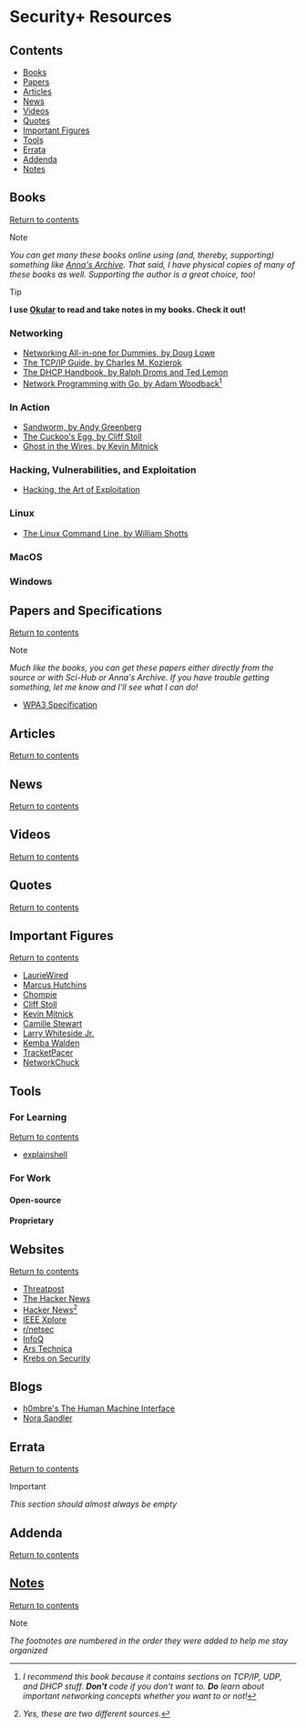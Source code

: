 # Security+ Resources

## Contents

- [Books](#books)
- [Papers](#papers)
- [Articles](#articles)
- [News](#news)
- [Videos](#videos)
- [Quotes](#quotes)
- [Important Figures](#important-figures)
- [Tools](#tools)
- [Errata](#errata)
- [Addenda](#addenda)
- [Notes](#notes)

## Books

[Return to contents](#contents)

> [!NOTE] 
> _You can get many these books online using (and, thereby,
> supporting) something like [Anna's Archive](https://annas-archive.org). That
> said, I have physical copies of many of these books as well. Supporting the
> author is a great choice, too!_

> [!TIP] 
> **I use [Okular](https://okular.kde.org) to read and take notes in my
> books. Check it out!**

### Networking

- [Networking All-in-one for Dummies, by Doug Lowe](https://www.amazon.com/Networking-All-One-Dummies-Computer/dp/1119689015/ref=sims_dp_d_dex_ai_speed_loc_mtl_v5_t1_d_sccl_1_1/139-8139773-0541653?pd_rd_w=r6661&content-id=amzn1.sym.da3a5e11-8f5f-413b-a68b-31ceac43c758&pf_rd_p=da3a5e11-8f5f-413b-a68b-31ceac43c758&pf_rd_r=R2HV43QP3MWENN1ZHC80&pd_rd_wg=WdBJW&pd_rd_r=f5eac167-1f38-4418-a728-7a02a14246ee&pd_rd_i=1119689015&psc=1)
- [The TCP/IP Guide, by Charles M. Kozierok](https://www.amazon.com/TCP-Guide-Comprehensive-Illustrated-Protocols-ebook/dp/B008G30T7W)
- [The DHCP Handbook, by Ralph Droms and Ted Lemon](https://www.amazon.com/DHCP-Handbook-Understanding-Deploying-Configuration/dp/1578701376)
- [Network Programming with Go, by Adam Woodback](https://www.amazon.com/Network-Programming-Go-Adam-Woodbeck/dp/1718500882/ref=sr_1_4?crid=HYUHQVE21O07&dib=eyJ2IjoiMSJ9.rpvTgx3WWoXNe5JS1LjUAQokZDAcU9veLsyvGYfdLPM6cpxJHcTYC96frabxAJc8AERi29WZ9ZJaV71j7rwRkrrOiw3qPFDNGvU9qPbf9Xej6YwYzhS9vjz1tOXEOjn5TMUxts4NVgxjTV9Rd0DwF9zIbFtt5Dm0SFb2GlqLVCqi6w9jBSyxP6Z7wOhf1k8oLZoU0S8z3Eph8N1dT-F_p838m-uRd1OCxevD0Qt3EDk.znEJdhwU3rSSX7_z46VrI9pFcvzAqlKKK86GyK-afCw&dib_tag=se&keywords=Golang+no+starch+press&qid=1726519757&sprefix=golang+no+starch+pres%2Caps%2C171&sr=8-4)[^2]

[^2]:
    _I recommend this book because it contains sections on TCP/IP, UDP, and DHCP
    stuff. **Don't** code if you don't want to. **Do** learn about important
    networking concepts whether you want to or not!_

### In Action

- [Sandworm, by Andy Greenberg](https://www.amazon.com/Sandworm-Cyberwar-Kremlins-Dangerous-Hackers/dp/0525564632/ref=sr_1_1?crid=1YDCHWRC34G1R&dib=eyJ2IjoiMSJ9.X1_eqlifpJjDskXY5LhDaRVf_GdDzNbZH8_KCDbiLradh3GDYDGCZuPjT6s2un0YBmz8s9v51lOlgEIgTSspYPUbAo-pZTF0xHpYJVcdj4sks7drBaa3pfJjSdctrHyMzZlNZhn0CFI0DhZx0ZnBADE9un3YPF88SCwPIV-tOegrsC8X27E2AHv9A0Xj2Z1DIvkDiGSOcLcG1kBx9hA0Lk_QF3nCg1YuhwP7J71H0As.avMyVygX4T_TDc16WBYGF0u1IWghJ4PWmBCZBUadHSU&dib_tag=se&keywords=sandworm+by+andy+greenberg&qid=1725897104&sprefix=sandworm+by+andy+gr%2Caps%2C102&sr=8-1)
- [The Cuckoo's Egg, by Cliff Stoll](https://www.amazon.com/Cuckoos-Egg-Tracking-Computer-Espionage/dp/1416507787/ref=sr_1_1?crid=IYVO694BKM34&dib=eyJ2IjoiMSJ9.PGRh0kydew_-dS8NtBrkmb8kWSQPcm2KXrwPQYGU0vD_YxDn6WvicdofzM8Dqg-D4mg0VQklujzcCIWnYF6Lnvw9mUsPthGz_5TyefVrBD58mE-9ba4QJ5ITAo9rZeCo4PKe5-qg_0KS41yIjLU6qvHp9Pg1-8Zl5jbjvvh1ezkt4IkJSzbzIlpKWFA0KGm5395kf63uDeYPgIFF0JoYJji_ahpcrmstsrOXGRJMXu0.f4kiEcmwDRN_KoIl7Pz05QetdPvS2bl_v6RIJTQKerM&dib_tag=se&keywords=the+cuckoo%27s+egg&qid=1725897123&sprefix=the+cuck%2Caps%2C117&sr=8-1)
- [Ghost in the Wires, by Kevin Mitnick](https://www.amazon.com/Ghost-Wires-Adventures-Worlds-Wanted/dp/0316037729/ref=sr_1_1?crid=2HZGVCVYU97VH&dib=eyJ2IjoiMSJ9.90u380fIFTHgTF_NOGoMLgHFAtkcgfnuK1FGY7UfJHPQD-q-1WM9nuXDIrG8Oi7xG078wedWSfL6Yiybrq_weB4gsxHaOIU6BI84bp3RqZCd8dnPkAsr8TI05DHdTzOU5vfI_m-57J_eQ5O00dhKiUdMHHLBEXq_YugQ44s93cphhbNo4yj3d6KWuPbq4uUJ.4zE-ZNP0QI1BCbMTVvTXrq78_beswhebvFp0I_RdwBQ&dib_tag=se&keywords=ghost+in+the+wires+by+kevin+mitnick&qid=1725897151&sprefix=ghost+in+the+wire%2Caps%2C122&sr=8-1)

### Hacking, Vulnerabilities, and Exploitation

- [Hacking, the Art of Exploitation](https://www.amazon.com/Hacking-Art-Exploitation-Jon-Erickson/dp/1593271441)

### Linux

- [The Linux Command Line, by William Shotts](https://www.amazon.com/Linux-Command-Line-2nd-Introduction/dp/1593279523)

### MacOS

### Windows

## Papers and Specifications

[Return to contents](#contents)

> [!NOTE] 
> _Much like the books, you can get these papers either directly from
> the source or with Sci-Hub or Anna's Archive. If you have trouble getting
> something, let me know and I'll see what I can do!_

- [WPA3 Specification](https://www.wi-fi.org/system/files/WPA3%20Specification%20v3.1.pdf)
## Articles

[Return to contents](#contents)

## News

[Return to contents](#contents)

## Videos

[Return to contents](#contents)

## Quotes

[Return to contents](#contents)

## Important Figures

[Return to contents](#contents)

- [LaurieWired](https://lauriewired.com)
- [Marcus Hutchins](https://en.wikipedia.org/wiki/Marcus_Hutchins)
- [Chompie](https://chomp.ie/Home)
- [Cliff Stoll](https://en.wikipedia.org/wiki/Clifford_Stoll)
- [Kevin Mitnick](https://en.wikipedia.org/wiki/Kevin_Mitnick)
- [Camille Stewart](https://camillestewartgloster.com)
- [Larry Whiteside Jr.](https://www.linkedin.com/in/larrywhitesidejr/)
- [Kemba Walden](https://en.wikipedia.org/wiki/Kemba_Walden)
- [TracketPacer](https://www.tracketpacer.com)
- [NetworkChuck](https://www.youtube.com/user/NetworkChuck)

## Tools

### For Learning

[Return to contents](#contents)

- [explainshell](https://explainshell.com)

### For Work

#### Open-source

#### Proprietary

## Websites

[Return to contents](#contents)

- [Threatpost](https://threatpost.com)
- [The Hacker News](https://thehackernews.com)
- [Hacker News](https://news.ycombinator.com)[^1]
- [IEEE Xplore](https://ieeexplore.ieee.org/Xplore/home.jsp)
- [r/netsec](https://www.reddit.com/r/netsec/)
- [InfoQ](https://www.infoq.com)
- [Ars Technica](https://arstechnica.com)
- [Krebs on Security](https://krebsonsecurity.com)

## Blogs

- [h0mbre's The Human Machine Interface](https://h0mbre.github.io)
- [Nora Sandler](https://norasandler.com)

[^1]: _Yes, these are two different sources._

## Errata

[Return to contents](#contents)

> [!IMPORTANT] 
> _This section should almost always be empty_

## Addenda

[Return to contents](#contents)

## [Notes](https://github.com/dorrajmachai/security-plus-notes)

[Return to contents](#contents)

> [!NOTE] 
> _The footnotes are numbered in the order they were added to help me
> stay organized_
